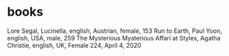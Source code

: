 # books

Lore Segal, Lucinella, english, Austrian, female, 153
Run to Earth, Paul Yoon, english, USA, male, 259
The Mysterious Mysterious Affari at Styles, Agatha Christie, english, UK, Female 224, April 4, 2020

